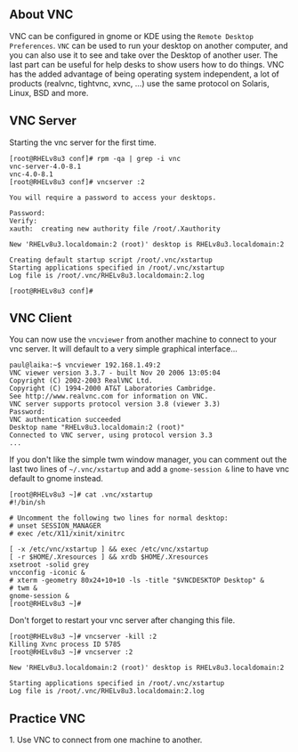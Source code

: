 ## About VNC

VNC can be configured in gnome or KDE using the
`Remote Desktop Preferences`. `VNC` can be
used to run your desktop on another computer, and you can also use it to
see and take over the Desktop of another user. The last part can be
useful for help desks to show users how to do things. VNC has the added
advantage of being operating system independent, a lot of products
(realvnc, tightvnc, xvnc, \...) use the same protocol on Solaris, Linux,
BSD and more.

## VNC Server

Starting the vnc server for the first time.

    [root@RHELv8u3 conf]# rpm -qa | grep -i vnc
    vnc-server-4.0-8.1
    vnc-4.0-8.1
    [root@RHELv8u3 conf]# vncserver :2
                    
    You will require a password to access your desktops.
                    
    Password: 
    Verify: 
    xauth:  creating new authority file /root/.Xauthority
                    
    New 'RHELv8u3.localdomain:2 (root)' desktop is RHELv8u3.localdomain:2
                    
    Creating default startup script /root/.vnc/xstartup
    Starting applications specified in /root/.vnc/xstartup
    Log file is /root/.vnc/RHELv8u3.localdomain:2.log
                    
    [root@RHELv8u3 conf]# 
            

## VNC Client

You can now use the `vncviewer` from another machine to
connect to your vnc server. It will default to a very simple graphical
interface\...

    paul@laika:~$ vncviewer 192.168.1.49:2
    VNC viewer version 3.3.7 - built Nov 20 2006 13:05:04
    Copyright (C) 2002-2003 RealVNC Ltd.
    Copyright (C) 1994-2000 AT&T Laboratories Cambridge.
    See http://www.realvnc.com for information on VNC.
    VNC server supports protocol version 3.8 (viewer 3.3)
    Password: 
    VNC authentication succeeded
    Desktop name "RHELv8u3.localdomain:2 (root)"
    Connected to VNC server, using protocol version 3.3
    ...
            

If you don\'t like the simple twm window manager, you can comment out
the last two lines of `~/.vnc/xstartup` and add a
`gnome-session &` line to have vnc default to gnome
instead.

    [root@RHELv8u3 ~]# cat .vnc/xstartup 
    #!/bin/sh
                    
    # Uncomment the following two lines for normal desktop:
    # unset SESSION_MANAGER
    # exec /etc/X11/xinit/xinitrc
                    
    [ -x /etc/vnc/xstartup ] && exec /etc/vnc/xstartup
    [ -r $HOME/.Xresources ] && xrdb $HOME/.Xresources
    xsetroot -solid grey
    vncconfig -iconic &
    # xterm -geometry 80x24+10+10 -ls -title "$VNCDESKTOP Desktop" &
    # twm &
    gnome-session &
    [root@RHELv8u3 ~]#
            

Don\'t forget to restart your vnc server after changing this file.

    [root@RHELv8u3 ~]# vncserver -kill :2
    Killing Xvnc process ID 5785
    [root@RHELv8u3 ~]# vncserver :2
            
    New 'RHELv8u3.localdomain:2 (root)' desktop is RHELv8u3.localdomain:2
                    
    Starting applications specified in /root/.vnc/xstartup
    Log file is /root/.vnc/RHELv8u3.localdomain:2.log
            

## Practice VNC

1\. Use VNC to connect from one machine to another.
